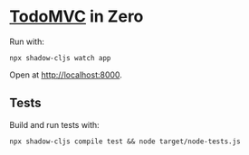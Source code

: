 # [TodoMVC](https://todomvc.com/) in Zero
Run with:
```shell
npx shadow-cljs watch app
```
Open at <http://localhost:8000>.

## Tests
Build and run tests with:
```shell
npx shadow-cljs compile test && node target/node-tests.js
```
